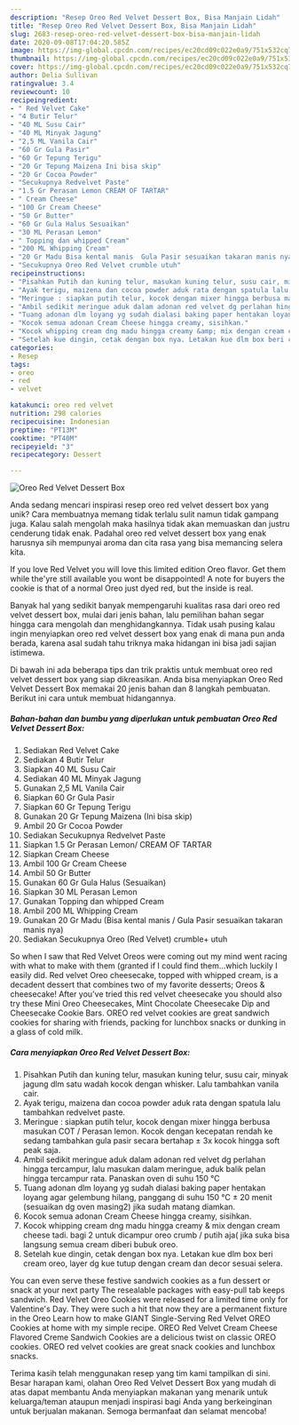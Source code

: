 ```yaml
---
description: "Resep Oreo Red Velvet Dessert Box, Bisa Manjain Lidah"
title: "Resep Oreo Red Velvet Dessert Box, Bisa Manjain Lidah"
slug: 2683-resep-oreo-red-velvet-dessert-box-bisa-manjain-lidah
date: 2020-09-08T17:04:20.585Z
image: https://img-global.cpcdn.com/recipes/ec20cd09c022e0a9/751x532cq70/oreo-red-velvet-dessert-box-foto-resep-utama.jpg
thumbnail: https://img-global.cpcdn.com/recipes/ec20cd09c022e0a9/751x532cq70/oreo-red-velvet-dessert-box-foto-resep-utama.jpg
cover: https://img-global.cpcdn.com/recipes/ec20cd09c022e0a9/751x532cq70/oreo-red-velvet-dessert-box-foto-resep-utama.jpg
author: Delia Sullivan
ratingvalue: 3.4
reviewcount: 10
recipeingredient:
- " Red Velvet Cake"
- "4 Butir Telur"
- "40 ML Susu Cair"
- "40 ML Minyak Jagung"
- "2,5 ML Vanila Cair"
- "60 Gr Gula Pasir"
- "60 Gr Tepung Terigu"
- "20 Gr Tepung Maizena Ini bisa skip"
- "20 Gr Cocoa Powder"
- "Secukupnya Redvelvet Paste"
- "1.5 Gr Perasan Lemon CREAM OF TARTAR"
- " Cream Cheese"
- "100 Gr Cream Cheese"
- "50 Gr Butter"
- "60 Gr Gula Halus Sesuaikan"
- "30 ML Perasan Lemon"
- " Topping dan whipped Cream"
- "200 ML Whipping Cream"
- "20 Gr Madu Bisa kental manis  Gula Pasir sesuaikan takaran manis nya"
- "Secukupnya Oreo Red Velvet crumble utuh"
recipeinstructions:
- "Pisahkan Putih dan kuning telur, masukan kuning telur, susu cair, minyak jagung dlm satu wadah kocok dengan whisker. Lalu tambahkan vanila cair."
- "Ayak terigu, maizena dan cocoa powder aduk rata dengan spatula lalu tambahkan redvelvet paste."
- "Meringue : siapkan putih telur, kocok dengan mixer hingga berbusa masukan COT / Perasan lemon. Kocok dengan kecepatan rendah ke sedang tambahkan gula pasir secara bertahap ± 3x kocok hingga soft peak saja."
- "Ambil sedikit meringue aduk dalam adonan red velvet dg perlahan hingga tercampur, lalu masukan dalam meringue, aduk balik pelan hingga tercampur rata. Panaskan oven di suhu 150 °C"
- "Tuang adonan dlm loyang yg sudah dialasi baking paper hentakan loyang agar gelembung hilang, panggang di suhu 150 °C ± 20 menit (sesuaikan dg oven masing2) jika sudah matang diamkan."
- "Kocok semua adonan Cream Cheese hingga creamy, sisihkan."
- "Kocok whipping cream dng madu hingga creamy &amp; mix dengan cream cheese tadi. bagi 2 untuk dicampur oreo crumb / putih aja( jika suka bisa langsung semua cream diberi bubuk oreo."
- "Setelah kue dingin, cetak dengan box nya. Letakan kue dlm box beri cream oreo, layer dg kue tutup dengan cream dan decor sesuai selera."
categories:
- Resep
tags:
- oreo
- red
- velvet

katakunci: oreo red velvet 
nutrition: 298 calories
recipecuisine: Indonesian
preptime: "PT13M"
cooktime: "PT40M"
recipeyield: "3"
recipecategory: Dessert

---
```



![Oreo Red Velvet Dessert Box](https://img-global.cpcdn.com/recipes/ec20cd09c022e0a9/751x532cq70/oreo-red-velvet-dessert-box-foto-resep-utama.jpg)

Anda sedang mencari inspirasi resep oreo red velvet dessert box yang unik? Cara membuatnya memang tidak terlalu sulit namun tidak gampang juga. Kalau salah mengolah maka hasilnya tidak akan memuaskan dan justru cenderung tidak enak. Padahal oreo red velvet dessert box yang enak harusnya sih mempunyai aroma dan cita rasa yang bisa memancing selera kita.

If you love Red Velvet you will love this limited edition Oreo flavor. Get them while the&#39;yre still available you wont be disappointed! A note for buyers the cookie is that of a normal Oreo just dyed red, but the inside is real.

Banyak hal yang sedikit banyak mempengaruhi kualitas rasa dari oreo red velvet dessert box, mulai dari jenis bahan, lalu pemilihan bahan segar hingga cara mengolah dan menghidangkannya. Tidak usah pusing kalau ingin menyiapkan oreo red velvet dessert box yang enak di mana pun anda berada, karena asal sudah tahu triknya maka hidangan ini bisa jadi sajian istimewa.


Di bawah ini ada beberapa tips dan trik praktis untuk membuat oreo red velvet dessert box yang siap dikreasikan. Anda bisa menyiapkan Oreo Red Velvet Dessert Box memakai 20 jenis bahan dan 8 langkah pembuatan. Berikut ini cara untuk membuat hidangannya.

<!--inarticleads1-->

##### Bahan-bahan dan bumbu yang diperlukan untuk pembuatan Oreo Red Velvet Dessert Box:

1. Sediakan  Red Velvet Cake
1. Sediakan 4 Butir Telur
1. Siapkan 40 ML Susu Cair
1. Sediakan 40 ML Minyak Jagung
1. Gunakan 2,5 ML Vanila Cair
1. Siapkan 60 Gr Gula Pasir
1. Siapkan 60 Gr Tepung Terigu
1. Gunakan 20 Gr Tepung Maizena (Ini bisa skip)
1. Ambil 20 Gr Cocoa Powder
1. Sediakan Secukupnya Redvelvet Paste
1. Siapkan 1.5 Gr Perasan Lemon/ CREAM OF TARTAR
1. Siapkan  Cream Cheese
1. Ambil 100 Gr Cream Cheese
1. Ambil 50 Gr Butter
1. Gunakan 60 Gr Gula Halus (Sesuaikan)
1. Siapkan 30 ML Perasan Lemon
1. Gunakan  Topping dan whipped Cream
1. Ambil 200 ML Whipping Cream
1. Gunakan 20 Gr Madu (Bisa kental manis / Gula Pasir sesuaikan takaran manis nya)
1. Sediakan Secukupnya Oreo (Red Velvet) crumble+ utuh


So when I saw that Red Velvet Oreos were coming out my mind went racing with what to make with them (granted if I could find them…which luckily I easily did. Red velvet Oreo cheesecake, topped with whipped cream, is a decadent dessert that combines two of my favorite desserts; Oreos &amp; cheesecake! After you&#39;ve tried this red velvet cheesecake you should also try these Mini Oreo Cheesecakes, Mint Chocolate Cheesecake Dip and Cheesecake Cookie Bars. OREO red velvet cookies are great sandwich cookies for sharing with friends, packing for lunchbox snacks or dunking in a glass of cold milk. 

<!--inarticleads2-->

##### Cara menyiapkan Oreo Red Velvet Dessert Box:

1. Pisahkan Putih dan kuning telur, masukan kuning telur, susu cair, minyak jagung dlm satu wadah kocok dengan whisker. Lalu tambahkan vanila cair.
1. Ayak terigu, maizena dan cocoa powder aduk rata dengan spatula lalu tambahkan redvelvet paste.
1. Meringue : siapkan putih telur, kocok dengan mixer hingga berbusa masukan COT / Perasan lemon. Kocok dengan kecepatan rendah ke sedang tambahkan gula pasir secara bertahap ± 3x kocok hingga soft peak saja.
1. Ambil sedikit meringue aduk dalam adonan red velvet dg perlahan hingga tercampur, lalu masukan dalam meringue, aduk balik pelan hingga tercampur rata. Panaskan oven di suhu 150 °C
1. Tuang adonan dlm loyang yg sudah dialasi baking paper hentakan loyang agar gelembung hilang, panggang di suhu 150 °C ± 20 menit (sesuaikan dg oven masing2) jika sudah matang diamkan.
1. Kocok semua adonan Cream Cheese hingga creamy, sisihkan.
1. Kocok whipping cream dng madu hingga creamy &amp; mix dengan cream cheese tadi. bagi 2 untuk dicampur oreo crumb / putih aja( jika suka bisa langsung semua cream diberi bubuk oreo.
1. Setelah kue dingin, cetak dengan box nya. Letakan kue dlm box beri cream oreo, layer dg kue tutup dengan cream dan decor sesuai selera.


You can even serve these festive sandwich cookies as a fun dessert or snack at your next party The resealable packages with easy-pull tab keeps sandwich. Red Velvet Oreo Cookies were released for a limited time only for Valentine&#39;s Day. They were such a hit that now they are a permanent fixture in the Oreo Learn how to make GIANT Single-Serving Red Velvet OREO Cookies at home with my simple recipe. OREO Red Velvet Cream Cheese Flavored Creme Sandwich Cookies are a delicious twist on classic OREO cookies. OREO red velvet cookies are great snack cookies and lunchbox snacks. 

Terima kasih telah menggunakan resep yang tim kami tampilkan di sini. Besar harapan kami, olahan Oreo Red Velvet Dessert Box yang mudah di atas dapat membantu Anda menyiapkan makanan yang menarik untuk keluarga/teman ataupun menjadi inspirasi bagi Anda yang berkeinginan untuk berjualan makanan. Semoga bermanfaat dan selamat mencoba!
